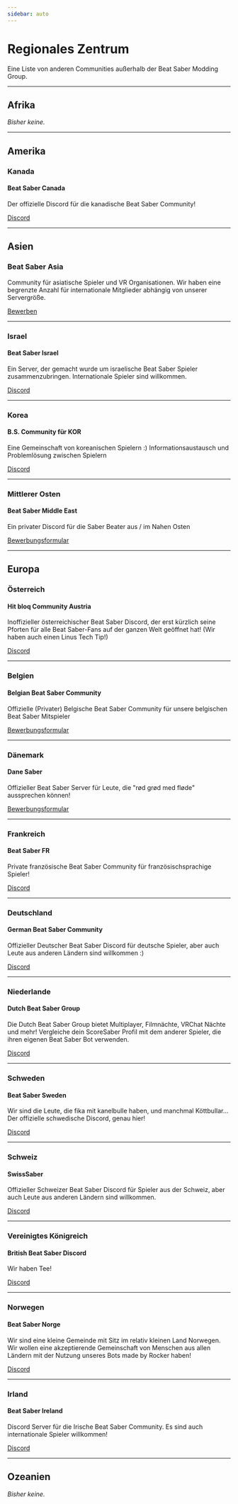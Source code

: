 ```yaml
---
sidebar: auto
---
```


# Regionales Zentrum
Eine Liste von anderen Communities außerhalb der Beat Saber Modding Group.

---

## Afrika
*Bisher keine.*

---

## Amerika

### Kanada

#### Beat Saber Canada
Der offizielle Discord für die kanadische Beat Saber Community!

[Discord](https://discord.gg/vvq7wX3)

---

## Asien

### Beat Saber Asia
Community für asiatische Spieler und VR Organisationen. Wir haben eine begrenzte Anzahl für internationale Mitglieder abhängig von unserer Servergröße.

[Bewerben](https://forms.gle/Ga3jWoCkugPBD6BZ6)

---

### Israel

#### Beat Saber Israel
Ein Server, der gemacht wurde um israelische Beat Saber Spieler zusammenzubringen. Internationale Spieler sind willkommen.

[Discord](https://discord.gg/HHH7sK8)

---

### Korea

#### B.S. Community für KOR
Eine Gemeinschaft von koreanischen Spielern :) Informationsaustausch und Problemlösung zwischen Spielern

[Discord](https://discord.gg/SEFBZrG)

---

### Mittlerer Osten

#### Beat Saber Middle East
Ein privater Discord für die Saber Beater aus / im Nahen Osten

[Bewerbungsformular](http://bit.ly/BSME_Application)

---

## Europa

### Österreich

#### Hit bloq Community Austria
Inoffizieller österreichischer Beat Saber Discord, der erst kürzlich seine Pforten für alle Beat Saber-Fans auf der ganzen Welt geöffnet hat! (Wir haben auch einen Linus Tech Tip!)

[Discord](https://discord.gg/TvRkNY2)

---

### Belgien

#### Belgian Beat Saber Community
Offizielle (Privater) Belgische Beat Saber Community für unsere belgischen Beat Saber Mitspieler

[Bewerbungsformular](https://forms.gle/26VXi4HmnZnDoPZN7)

---

### Dänemark

#### Dane Saber
Offizieller Beat Saber Server für Leute, die "rød grød med fløde" aussprechen können!

[Bewerbungsformular](https://forms.gle/AhgBFSK7RnRDDMHa9)

---

### Frankreich

#### Beat Saber FR
Private französische Beat Saber Community für französischsprachige Spieler!

[Discord](https://discord.gg/8cAAa7J)

---

### Deutschland

#### German Beat Saber Community
Offizieller Deutscher Beat Saber Discord für deutsche Spieler, aber auch Leute aus anderen Ländern sind willkommen :)

[Discord](https://discord.gg/y4G6ruN)

---

### Niederlande

#### Dutch Beat Saber Group
Die Dutch Beat Saber Group bietet Multiplayer, Filmnächte, VRChat Nächte und mehr! Vergleiche dein ScoreSaber Profil mit dem anderer Spieler, die ihren eigenen Beat Saber Bot verwenden.

[Discord](https://discord.gg/sDa7xrE)

---

### Schweden

#### Beat Saber Sweden
Wir sind die Leute, die fika mit kanelbulle haben, und manchmal Köttbullar...  
Der offizielle schwedische Discord, genau hier!

[Discord](https://discord.gg/9HavEGBzZz)

---

### Schweiz

#### SwissSaber
Offizieller Schweizer Beat Saber Discord für Spieler aus der Schweiz, aber auch Leute aus anderen Ländern sind willkommen.

[Discord](https://discord.gg/eV6SUUF)

---

### Vereinigtes Königreich

#### British Beat Saber Discord
Wir haben Tee!

[Discord](https://discord.gg/FC2pzeN)

---

### Norwegen

#### Beat Saber Norge
Wir sind eine kleine Gemeinde mit Sitz im relativ kleinen Land Norwegen. Wir wollen eine akzeptierende Gemeinschaft von Menschen aus allen Ländern mit der Nutzung unseres Bots made by Rocker haben!

[Discord](https://discord.gg/nZuY3yM)

---

### Irland

#### Beat Saber Ireland
Discord Server für die Irische Beat Saber Community. Es sind auch internationale Spieler willkommen!

[Discord](https://discord.gg/uKQzjRQ)

---

## Ozeanien
*Bisher keine.*
